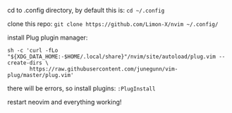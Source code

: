 cd to .config directory, by default this is:
``
cd ~/.config
``

clone this repo:
``
git clone https://github.com/Limon-X/nvim ~/.config/
``


install Plug plugin manager:

```
sh -c 'curl -fLo "${XDG_DATA_HOME:-$HOME/.local/share}"/nvim/site/autoload/plug.vim --create-dirs \
       https://raw.githubusercontent.com/junegunn/vim-plug/master/plug.vim'
```

there will be errors, so install plugins:
``:PlugInstall``

restart neovim and everything working!
